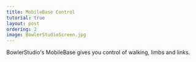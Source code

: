 ```yaml
---
title: MobileBase Control
tutorial: true
layout: post
ordering: 2
image: BowlerStudioScreen.jpg
---
```


BowlerStudio's MobileBase gives you control of walking, limbs and links. 